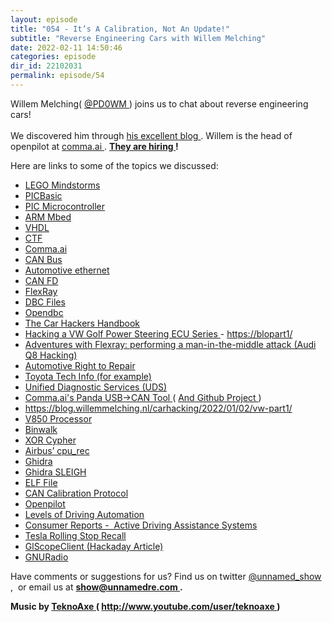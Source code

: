 ```yaml
---
layout: episode
title: "054 - It’s A Calibration, Not An Update!"
subtitle: "Reverse Engineering Cars with Willem Melching"
date: 2022-02-11 14:50:46
categories: episode
dir_id: 22102031
permalink: episode/54
---
```

<p>
 Willem Melching(
 <a href="https://twitter.com/PD0WM">
  @PD0WM
 </a>
 ) joins us to chat about reverse engineering cars!
 <br/>
 <br/>
 We discovered him through
 <a href="https://blog.willemmelching.nl/">
  his excellent blog
 </a>
 . Willem is the head of openpilot at
 <a href="https://comma.ai">
  comma.ai
 </a>
 .
 <a href="https://comma.ai/jobs">
  <strong>
   They are hiring
  </strong>
 </a>
 <strong>
  !
 </strong>
</p>
<p>
 Here are links to some of the topics we discussed:
</p>
<ul>
 <li>
  <a href="https://en.wikipedia.org/wiki/Lego_Mindstorms">
   LEGO Mindstorms
  </a>
 </li>
 <li>
  <a href="https://pbp3.com/index.html">
   PICBasic
  </a>
 </li>
 <li>
  <a href="https://en.wikipedia.org/wiki/PIC_microcontrollers">
   PIC Microcontroller
  </a>
 </li>
 <li>
  <a href="https://os.mbed.com/">
   ARM Mbed
  </a>
 </li>
 <li>
  <a href="https://en.wikipedia.org/wiki/VHDL">
   VHDL
  </a>
 </li>
 <li>
  <a href="https://ctftime.org/ctf-wtf/">
   CTF
  </a>
 </li>
 <li>
  <a href="https://comma.ai/">
   Comma.ai
  </a>
 </li>
 <li>
  <a href="https://en.wikipedia.org/wiki/CAN_bus">
   CAN Bus
  </a>
 </li>
 <li>
  <a href="https://support.ixiacom.com/sites/default/files/resources/whitepaper/ixia-automotive-ethernet-primer-whitepaper_1.pdf">
   Automotive ethernet
  </a>
 </li>
 <li>
  <a href="https://en.wikipedia.org/wiki/CAN_FD">
   CAN FD
  </a>
 </li>
 <li>
  <a href="https://en.wikipedia.org/wiki/FlexRay">
   FlexRay
  </a>
 </li>
 <li>
  <a href="https://docs.openvehicles.com/en/latest/components/vehicle_dbc/docs/dbc-primer.html">
   DBC Files
  </a>
 </li>
 <li>
  <a href="https://github.com/commaai/opendbc">
   Opendbc
  </a>
 </li>
 <li>
  <a href="http://opengarages.org/handbook/ebook/">
   The Car Hackers Handbook
  </a>
 </li>
 <li>
  <a href="https://blog.willemmelching.nl/carhacking/2020/04/12/a8-hacking/">
   Hacking a VW Golf Power Steering ECU Series
  </a>
  -
  <a href="https://blog.willemmelching.nl/carhacking/2022/01/02/vw-part1/">
   https://blopart1/
  </a>
 </li>
 <li>
  <a href="https://blog.willemmelching.nl/carhacking/2020/04/12/a8-hacking/">
   Adventures with Flexray: performing a man-in-the-middle attack (Audi Q8 Hacking)
  </a>
 </li>
 <li>
  <a href="https://en.wikipedia.org/wiki/Motor_Vehicle_Owners%27_Right_to_Repair_Act">
   Automotive Right to Repair
  </a>
 </li>
 <li>
  <a href="https://techinfo.toyota.com/">
   Toyota Tech Info (for example)
  </a>
 </li>
 <li>
  <a href="https://en.wikipedia.org/wiki/Unified_Diagnostic_Services">
   Unified Diagnostic Services (UDS)
  </a>
 </li>
 <li>
  <a href="https://comma.ai/shop/products/panda">
   Comma.ai's Panda USB-&gt;CAN Tool
  </a>
  (
  <a href="https://github.com/commaai/panda">
   And Github Project
  </a>
  )
 </li>
 <li>
  <a href="https://blog.willemmelching.nl/carhacking/2022/01/02/vw-part1/">
   https://blog.willemmelching.nl/carhacking/2022/01/02/vw-part1/
  </a>
 </li>
 <li>
  <a href="https://en.wikipedia.org/wiki/V850">
   V850 Processor
  </a>
 </li>
 <li>
  <a href="https://github.com/ReFirmLabs/binwalk">
   Binwalk
  </a>
 </li>
 <li>
  <a href="https://en.wikipedia.org/wiki/XOR_cipher">
   XOR Cypher
  </a>
 </li>
 <li>
  <a href="https://github.com/airbus-seclab/cpu_rec">
   Airbus’ cpu_rec
  </a>
 </li>
 <li>
  <a href="https://ghidra-sre.org/">
   Ghidra
  </a>
 </li>
 <li>
  <a href="https://swarm.ptsecurity.com/creating-a-ghidra-processor-module-in-sleigh-using-v8-bytecode-as-an-example/">
   Ghidra SLEIGH
  </a>
 </li>
 <li>
  <a href="https://en.wikipedia.org/wiki/Executable_and_Linkable_Format#:~:text=In%20computing%2C%20the%20Executable%20and,shared%20libraries%2C%20and%20core%20dumps.&amp;text=By%20design%2C%20the%20ELF%20format,extensible%2C%20and%20cross%2Dplatform.">
   ELF File
  </a>
 </li>
 <li>
  <a href="https://zone.ni.com/reference/en-XX/help/371602T-01/niecumchelp/ccp_overview/#:~:text=The%20CAN%20Calibration%20Protocol%20is,connection%20to%20the%20slave%20device.">
   CAN Calibration Protocol
  </a>
 </li>
 <li>
  <a href="https://github.com/commaai/openpilot">
   Openpilot
  </a>
 </li>
 <li>
  <a href="https://en.wikipedia.org/wiki/Self-driving_car#Levels_of_driving_automation">
   Levels of Driving Automation
  </a>
 </li>
 <li>
  <a href="https://data.consumerreports.org/wp-content/uploads/2020/11/consumer-reports-active-driving-assistance-systems-november-16-2020.pdf">
   Consumer Reports -  Active Driving Assistance Systems
  </a>
 </li>
 <li>
  <a href="https://www.reuters.com/business/autos-transportation/tesla-recalls-nearly-54000-us-vehicles-rolling-stop-software-feature-2022-02-01/">
   Tesla Rolling Stop Recall
  </a>
 </li>
 <li>
  <a href="https://github.com/azonenberg/scopehal-apps">
   GlScopeClient
  </a>
  <a href="https://hackaday.com/2019/05/30/glscopeclient-a-permissively-licensed-remote-oscilloscope-utility/">
   (Hackaday Article)
  </a>
 </li>
 <li>
  <a href="https://www.gnuradio.org/">
   GNURadio
  </a>
 </li>
</ul>
<p>
 Have comments or suggestions for us? Find us on twitter
 <a href="https://twitter.com/unnamed_show">
  @unnamed_show
 </a>
 ,  or email us at
 <a href="mailto:show@unnamedre.com">
  <strong>
   show@unnamedre.com
  </strong>
 </a>
 <strong>
  .
 </strong>
</p>
<p>
 <strong>
  Music by
 </strong>
 <a href="http://www.teknoaxe.com">
  <strong>
   TeknoAxe
  </strong>
 </a>
 <strong>
  (
 </strong>
 <a href="http://www.youtube.com/user/teknoaxe">
  <strong>
   http://www.youtube.com/user/teknoaxe
  </strong>
 </a>
 <strong>
  )
 </strong>
</p>
